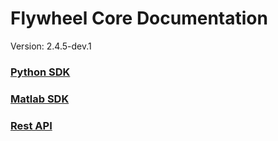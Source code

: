 # Flywheel Core Documentation
Version: 2.4.5-dev.1

### [Python SDK](python/)

### [Matlab SDK](matlab/)

### [Rest API](swagger/index.html)

